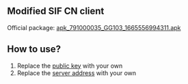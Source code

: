 ## Modified SIF CN client

Official package: [apk_791000035_GG103_1665556994311.apk](https://sdkdl.sdoprofile.com/791000035/cps/apk_791000035_GG103_1665556994311.apk)

## How to use?

1. Replace the [public key](https://github.com/YumeMichi/llsif-cn-client/commit/4b36dd48b26467b4dd1e1f479540645788c58f9a) with your own
2. Replace the [server address](https://github.com/YumeMichi/llsif-cn-client/commit/c8dba0c2ad5d274f5d0d8e346808a1b006d137ba) with your own
